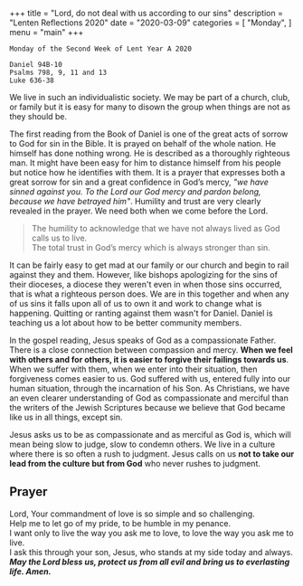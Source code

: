 +++
title = "Lord, do not deal with us according to our sins"
description = "Lenten Reflections 2020"
date = "2020-03-09"
categories = [
    "Monday",
]
menu = "main"
+++

```
Monday of the Second Week of Lent Year A 2020

Daniel 94B-10
Psalms 798, 9, 11 and 13
Luke 636-38

```

We live in such an individualistic society. We may be part of a church, club, or family but it is easy for many to disown the group when things are not as they should be.

The first reading from the Book of Daniel is one of the great acts of sorrow to God for sin in the Bible. It is prayed on behalf of the whole nation. He himself has done nothing wrong. He is described as a thoroughly righteous man. It might have been easy for him to distance himself from his people but notice how he identifies with them. It is a prayer that expresses both a great sorrow for sin and a great confidence in God’s mercy, _"we have sinned against you. To the Lord our God mercy and pardon belong, because we have betrayed him"_. Humility and trust are very clearly revealed in the prayer. We need both when we come before the Lord.

>The humility to acknowledge that we have not always lived as God calls us to live.  
>The total trust in God’s mercy which is always stronger than sin.

It can be fairly easy to get mad at our family or our church and begin to rail against they and them. However, like bishops apologizing for the sins of their dioceses, a diocese they weren't even in when those sins occurred, that is what a righteous person does. We are in this together and when any of us sins it falls upon all of us to own it and work to change what is happening. Quitting or ranting against them wasn't for Daniel. Daniel is teaching us a lot about how to be better community members.

In the gospel reading, Jesus speaks of God as a compassionate Father. There is a close connection between compassion and mercy. **When we feel with others and for others, it is easier to forgive their failings towards us**. When we suffer with them, when we enter into their situation, then forgiveness comes easier to us. God suffered with us, entered fully into our human situation, through the incarnation of his Son. As Christians, we have an even clearer understanding of God as compassionate and merciful than the writers of the Jewish Scriptures because we believe that God became like us in all things, except sin. 

Jesus asks us to be as compassionate and as merciful as God is, which will mean being slow to judge, slow to condemn others. We live in a culture where there is so often a rush to judgment. Jesus calls on us **not to take our lead from the culture but from God** who never rushes to judgment.


## Prayer

Lord,
Your commandment of love is so simple and so challenging.  
Help me to let go of my pride, to be humble in my penance.  
I want only to live the way you ask me to love, to love the way you ask me to live.   
I ask this through your son, Jesus, who stands at my side today and always.  
**_May the Lord bless us, protect us from all evil and bring us to everlasting life. Amen._**